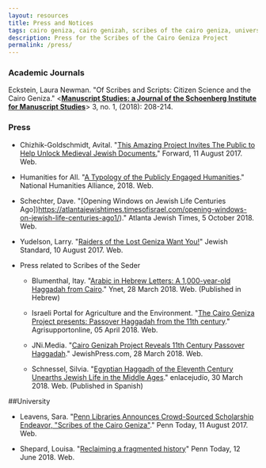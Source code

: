 ```yaml
---
layout: resources
title: Press and Notices
tags: cairo geniza, cairo genizah, scribes of the cairo geniza, university of pennsylvania, judaica dh, judaicadh, judaica digital humanities
description: Press for the Scribes of the Cairo Geniza Project
permalink: /press/
---
```

### Academic Journals

Eckstein, Laura Newman. "Of Scribes and Scripts: Citizen Science and the Cairo Geniza." <[**Manuscript Studies: a Journal of the Schoenberg Institute for Manuscript Studies**](https://muse.jhu.edu/article/693317/pdf)> 3, no. 1, (2018): 208-214.

### Press

- Chizhik-Goldschmidt, Avital. "[This Amazing Project Invites The Public to Help Unlock Medieval Jewish Documents.](https://forward.com/life/faith/379696/this-amazing-project-invites-the-public-to-help-unlock-medieval-jewish-docu/)" Forward, 11 August 2017. Web.

- Humanities for All. "[A Typology of the Publicly Engaged Humanities](https://humanitiesforall.org/features/five-types-of-publicly-engaged-humanities-work-in-u-s-higher-education/)." National Humanities Alliance, 2018. Web.   

- Schechter, Dave. "[Opening Windows on Jewish Life Centuries Ago])https://atlantajewishtimes.timesofisrael.com/opening-windows-on-jewish-life-centuries-ago1/)." Atlanta Jewish Times, 5 October 2018. Web.

- Yudelson, Larry. "[Raiders of the Lost Geniza Want You!](http://www.rylandsgenizah.org/)" Jewish Standard, 10 August 2017. Web.

- Press related to Scribes of the Seder

  * Blumenthal, Itay. "[Arabic in Hebrew Letters: A 1,000-year-old Haggadah from Cairo](https://www.ynet.co.il/articles/0,7340,L-5203705,00.html)." Ynet, 28 March 2018. Web. (Published in Hebrew)

  * Israeli Portal for Agriculture and the Environment. "[The Cairo Geniza Project presents: Passover Haggadah from the 11th century](http://israel.agrisupportonline.com/news/csv/csvread.pl?show=7075&mytemplate=tp2)." Agrisupportonline, 05 April 2018. Web.

  * JNi.Media. "[Cairo Genizah Project Reveals 11th Century Passover Haggadah](https://www.jewishpress.com/news/religion/cairo-genizah-project-reveals-11th-century-passover-haggadah/2018/03/28/)." JewishPress.com, 28 March 2018. Web.

  *  Schnessel, Silvia. "[Egyptian Haggadh of the Eleventh Century Unearths Jewish Life in the Middle Ages](https://www.enlacejudio.com/2018/03/30/hagada-egipcia-siglo-xi-desentierra-vida-judia/)." enlacejudío, 30 March 2018. Web. (Published in Spanish)

##University

- Leavens, Sara. "[Penn Libraries Announces Crowd-Sourced Scholarship Endeavor, "Scribes of the Cairo Geniza"](https://penntoday.upenn.edu/news/penn-libraries-announces-crowd-sourced-scholarship-endeavor-scribes-cairo-geniza%C2%A0)." Penn Today, 11 August 2017. Web.

- Shepard, Louisa. "[Reclaiming a fragmented history](https://penntoday.upenn.edu/news/reclaiming-fragmented-history)" Penn Today, 12 June 2018. Web.
